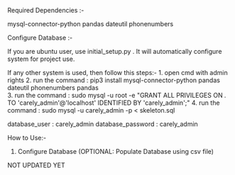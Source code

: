 Required Dependencies :- 

mysql-connector-python
pandas
dateutil
phonenumbers

Configure Database :- 

If you are ubuntu user, use initial_setup.py . It will automatically configure system for project use.

If any other system is used, then follow this steps:-
    1. open cmd with admin rights
    2. run the command : pip3 install mysql-connector-python pandas dateutil phonenumbers pandas\
    3. run the command : sudo mysql -u root -e "GRANT ALL PRIVILEGES ON *.* TO 'carely_admin'@'localhost' IDENTIFIED BY 'carely_admin';"
    4. run the command : sudo mysql -u carely_admin -p < skeleton.sql

database_user : carely_admin
database_password : carely_admin

How to Use:-

1. Configure Database (OPTIONAL: Populate Database using csv file)


NOT UPDATED YET
